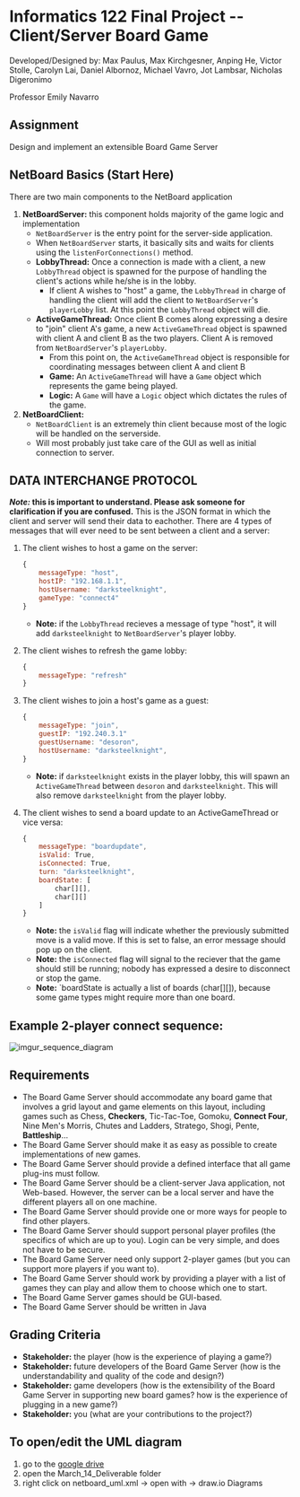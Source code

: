 # Informatics 122 Final Project -- Client/Server Board Game
Developed/Designed by:
Max Paulus,
Max Kirchgesner,
Anping He,
Victor Stolle,
Carolyn Lai,
Daniel Albornoz,
Michael Vavro,
Jot Lambsar,
Nicholas Digeronimo

Professor Emily Navarro

## Assignment
Design and implement an extensible Board Game Server

## NetBoard Basics (Start Here)
There are two main components to the NetBoard application

1. **NetBoardServer:** this component holds majority of the game logic and implementation
    - `NetBoardServer` is the entry point for the server-side application.
    - When `NetBoardServer` starts, it basically sits and waits for clients using the `listenForConnections()` method.
    - **LobbyThread:** Once a connection is made with a client, a new `LobbyThread` object is spawned for the purpose of handling the client's actions while he/she is in the lobby.
        - If client A wishes to "host" a game, the `LobbyThread` in charge of handling the client will add the client to `NetBoardServer`'s `playerLobby` list. At this point the `LobbyThread` object will die.
    - **ActiveGameThread:** Once client B comes along expressing a desire to "join" client A's game, a new `ActiveGameThread` object is spawned with client A and client B as the two players. Client A is removed from `NetBoardServer`'s `playerLobby`.
        - From this point on, the `ActiveGameThread` object is responsible for coordinating messages between client A and client B
        - **Game:** An `ActiveGameThread` will have a `Game` object which represents the game being played.
        - **Logic:** A `Game` will have a `Logic` object which dictates the rules of the game.
2. **NetBoardClient:** 
    - `NetBoardClient` is an extremely thin client because most of the logic will be handled on the serverside.
    - Will most probably just take care of the GUI as well as initial connection to server.

## DATA INTERCHANGE PROTOCOL
***Note:* this is important to understand. Please ask someone for clarification if you are confused.**
This is the JSON format in which the client and server will send their data to eachother.
There are 4 types of messages that will ever need to be sent between a client and a server:

1. The client wishes to host a game on the server:

    ```javascript
    {
        messageType: "host",
        hostIP: "192.168.1.1",
        hostUsername: "darksteelknight",
        gameType: "connect4"
    }
    ```
    - **Note:** if the `LobbyThread` recieves a message of type "host", it will add `darksteelknight` to `NetBoardServer`'s player lobby.
2. The client wishes to refresh the game lobby:

    ```javascript
    {
        messageType: "refresh"
    }
    ```
3. The client wishes to join a host's game as a guest:

    ```javascript
    {
        messageType: "join",
        guestIP: "192.240.3.1"
        guestUsername: "desoron",
        hostUsername: "darksteelknight",
    }
    ```
    - **Note:** if `darksteelknight` exists in the player lobby, this will spawn an `ActiveGameThread` between `desoron` and `darksteelknight`. This will also remove `darksteelknight` from the player lobby.
4. The client wishes to send a board update to an ActiveGameThread or vice versa:

    ```javascript
    {
        messageType: "boardupdate",
        isValid: True,
        isConnected: True,
        turn: "darksteelknight",
        boardState: [
            char[][],
            char[][]
        ] 
    }
    ```
    - **Note:** the `isValid` flag will indicate whether the previously submitted move is a valid move. If this is set to false, an error message should pop up on the client.
    - **Note:** the `isConnected` flag will signal to the reciever that the game should still be running; nobody has expressed a desire to disconnect or stop the game. 
    - **Note:** `boardState is actually a list of boards (char[][]), because some game types might require more than one board.

## Example 2-player connect sequence:

![imgur_sequence_diagram](http://i.imgur.com/ylpY6eN.png "2-player sequence diagram")

## Requirements
- The Board Game Server should accommodate any board game that involves a grid layout and game elements on this layout, including games such as Chess, **Checkers**, Tic-Tac-Toe, Gomoku, **Connect Four**, Nine Men's Morris, Chutes and Ladders, Stratego, Shogi, Pente, **Battleship**…
- The Board Game Server should make it as easy as possible to create implementations of new games.
- The Board Game Server should provide a defined interface that all game plug-ins must follow.
- The Board Game Server should be a client-server Java application, not Web-based. However, the server can be a local server and have the different players all on one machine.
- The Board Game Server should provide one or more ways for people to find other players.
- The Board Game Server should support personal player profiles (the specifics of which are up to you). Login can be very simple, and does not have to be secure.
- The Board Game Server need only support 2-player games (but you can support more players if you want to).
- The Board Game Server should work by providing a player with a list of games they can play and allow them to choose which one to start.
- The Board Game Server games should be GUI-based.
- The Board Game Server should be written in Java


## Grading Criteria
- **Stakeholder:** the player (how is the experience of playing a game?)
- **Stakeholder:** future developers of the Board Game Server (how is the understandability and quality of the code and design?)
- **Stakeholder:** game developers (how is the extensibility of the Board Game Server in supporting new board games? how is the experience of plugging in a new game?)
- **Stakeholder:** you (what are your contributions to the project?)

## To open/edit the UML diagram
1. go to the [google drive](https://drive.google.com/drive/u/1/folders/0APxwav_gZipYUk9PVA)
2. open the March_14_Deliverable folder
3. right click on netboard_uml.xml -> open with -> draw.io Diagrams

